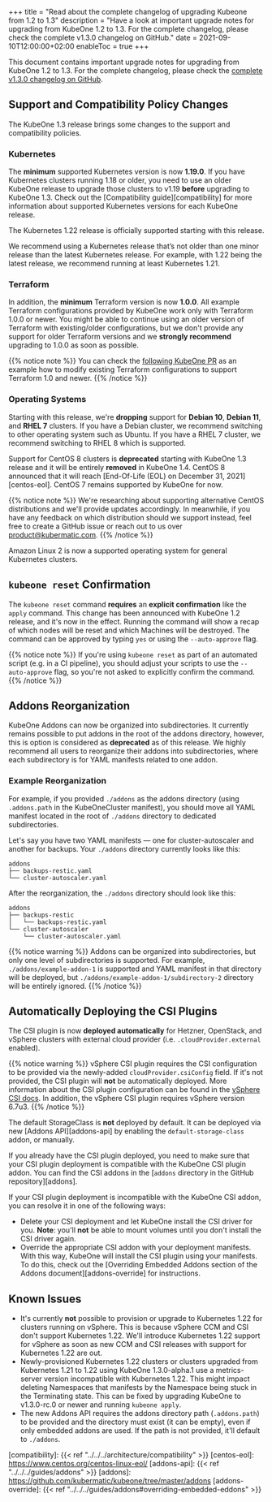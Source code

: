 +++
title = "Read about the complete changelog of upgrading Kubeone from 1.2 to 1.3"
description = "Have a look at important upgrade notes for upgrading from KubeOne 1.2 to 1.3. For the complete changelog, please check the complete v1.3.0 changelog on GitHub."
date = 2021-09-10T12:00:00+02:00
enableToc = true
+++

This document contains important upgrade notes for upgrading from KubeOne 1.2
to 1.3. For the complete changelog, please check the
[complete v1.3.0 changelog on GitHub][changelog].

## Support and Compatibility Policy Changes

The KubeOne 1.3 release brings some changes to the support and compatibility
policies.

### Kubernetes

The **minimum** supported Kubernetes version is now **1.19.0**. If you have
Kubernetes clusters running 1.18 or older, you need to use an older KubeOne
release to upgrade those clusters to v1.19 **before** upgrading to KubeOne 1.3.
Check out the [Compatibility guide][compatibility] for more information about
supported Kubernetes versions for each KubeOne release.

The Kubernetes 1.22 release is officially supported starting with this release.

We recommend using a Kubernetes release that’s not older than one minor release
than the latest Kubernetes release. For example, with 1.22 being the latest
release, we recommend running at least Kubernetes 1.21.

### Terraform

In addition, the **minimum** Terraform version is now **1.0.0**. All
example Terraform configurations provided by KubeOne work only with Terraform
1.0.0 or newer. You might be able to continue using an older version of
Terraform with existing/older configurations, but we don't provide any support
for older Terraform versions and we **strongly recommend** upgrading to 1.0.0
as soon as possible.

{{% notice note %}}
You can check the
[following KubeOne PR](https://github.com/kubermatic/kubeone/pull/1376) as an
example how to modify existing Terraform configurations to support Terraform
1.0 and newer.
{{% /notice %}}

### Operating Systems

Starting with this release, we're **dropping** support for **Debian 10**,
**Debian 11**, and **RHEL 7** clusters. If you have a Debian cluster, we
recommend switching to other operating system such as Ubuntu. If you have a
RHEL 7 cluster, we recommend switching to RHEL 8 which is supported.

Support for CentOS 8 clusters is **deprecated** starting with KubeOne 1.3
release and it will be entirely **removed** in KubeOne 1.4. CentOS 8 announced
that it will reach [End-Of-Life (EOL) on December 31, 2021][centos-eol].
CentOS 7 remains supported by KubeOne for now.

{{% notice note %}}
We're researching about supporting alternative CentOS distributions and we'll
provide updates accordingly. In meanwhile, if you have any feedback on which
distribution should we support instead, feel free to create a GitHub issue or
reach out to us over product@kubermatic.com.
{{% /notice %}}

Amazon Linux 2 is now a supported operating system for general Kubernetes
clusters.

## `kubeone reset` Confirmation

The `kubeone reset` command **requires** an **explicit confirmation** like the
`apply` command. This change has been announced with KubeOne 1.2 release, and
it's now in the effect. Running the command will show a recap of which nodes
will be reset and which Machines will be destroyed. The command can be approved
by typing `yes` or using the `--auto-approve` flag.

{{% notice note %}}
If you're using `kubeone reset` as part of an automated script (e.g. in a CI
pipeline), you should adjust your scripts to use the `--auto-approve` flag, so
you're not asked to explicitly confirm the command.
{{% /notice %}}

## Addons Reorganization

KubeOne Addons can now be organized into subdirectories. It currently remains
possible to put addons in the root of the addons directory, however, this is
option is considered as **deprecated** as of this release. We highly recommend
all users to reorganize their addons into subdirectories, where each
subdirectory is for YAML manifests related to one addon.

### Example Reorganization

For example, if you provided `./addons` as the addons directory (using 
`.addons.path` in the KubeOneCluster manifest), you should move all YAML
manifest located in the root of `./addons` directory to dedicated
subdirectories.

Let's say you have two YAML manifests — one for cluster-autoscaler and another
for backups. Your `./addons` directory currently looks like this:

```
addons
├── backups-restic.yaml
└── cluster-autoscaler.yaml
```

After the reorganization, the `./addons` directory should look like this:

```
addons
├── backups-restic
│   └── backups-restic.yaml
└── cluster-autoscaler
    └── cluster-autoscaler.yaml
```

{{% notice warning %}}
Addons can be organized into subdirectories, but only one level of
subdirectories is supported. For example, `./addons/example-addon-1` is
supported and YAML manifest in that directory will be deployed, but
`./addons/example-addon-1/subdirectory-2` directory will be entirely ignored.
{{% /notice %}}

## Automatically Deploying the CSI Plugins

The CSI plugin is now **deployed automatically** for Hetzner, OpenStack, and
vSphere clusters with external cloud provider (i.e. `.cloudProvider.external` 
enabled).

{{% notice warning %}}
vSphere CSI plugin requires the CSI configuration to be provided via the
newly-added `cloudProvider.csiConfig` field. If it's not provided, the CSI
plugin will **not** be automatically deployed. More information about the CSI
plugin configuration can be found in the
[vSphere CSI docs](https://vsphere-csi-driver.sigs.k8s.io/driver-deployment/installation.html#create_csi_vsphereconf).
In addition, the vSphere CSI plugin requires vSphere version 6.7u3.
{{% /notice %}}

The default StorageClass is **not** deployed by default. It can be deployed via
new [Addons API][addons-api] by enabling the `default-storage-class` addon, or
manually.

If you already have the CSI plugin deployed, you need to make sure that your
CSI plugin deployment is compatible with the KubeOne CSI plugin addon. You can
find the CSI addons in the [`addons` directory in the GitHub
repository][addons].


If your CSI plugin deployment is incompatible with the KubeOne CSI addon, you
can resolve it in one of the following ways:
      
* Delete your CSI deployment and let KubeOne install the CSI driver for you.
  **Note**: you'll **not** be able to mount volumes until you don't install the
  CSI driver again.
* Override the appropriate CSI addon with your deployment manifests. With this
  way, KubeOne will install the CSI plugin using your manifests. To do this,
  check out the [Overriding Embedded Addons section of the Addons
  document][addons-override] for instructions.

## Known Issues

* It's currently **not** possible to provision or upgrade to Kubernetes 1.22
  for clusters running on vSphere. This is because vSphere CCM and CSI don't
  support Kubernetes 1.22. We'll introduce Kubernetes 1.22 support for vSphere
  as soon as new CCM and CSI releases with support for Kubernetes 1.22 are out.
* Newly-provisioned Kubernetes 1.22 clusters or clusters upgraded from
  Kubernetes 1.21 to 1.22 using KubeOne 1.3.0-alpha.1 use a metrics-server
  version incompatible with Kubernetes 1.22. This might impact deleting
  Namespaces that manifests by the Namespace being stuck in the Terminating
  state. This can be fixed by upgrading KubeOne to v1.3.0-rc.0 or newer and
  running `kubeone apply`.
* The new Addons API requires the addons directory path (`.addons.path`) to be
  provided and the directory must exist (it can be empty), even if only
  embedded addons are used. If the path is not provided, it'll default to
  `./addons`.

[changelog]: https://github.com/kubermatic/kubeone/blob/master/CHANGELOG.md#v130
[compatibility]: {{< ref "../../../architecture/compatibility" >}}
[centos-eol]: https://www.centos.org/centos-linux-eol/
[addons-api]: {{< ref "../../../guides/addons" >}}
[addons]: https://github.com/kubermatic/kubeone/tree/master/addons
[addons-override]: {{< ref "../../../guides/addons#overriding-embedded-eddons" >}}

